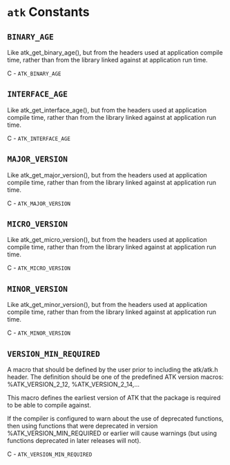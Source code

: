# `atk` Constants

## `BINARY_AGE`

Like atk_get_binary_age(), but from the headers used at
application compile time, rather than from the library linked
against at application run time.

C - `ATK_BINARY_AGE`

## `INTERFACE_AGE`

Like atk_get_interface_age(), but from the headers used at
application compile time, rather than from the library linked
against at application run time.

C - `ATK_INTERFACE_AGE`

## `MAJOR_VERSION`

Like atk_get_major_version(), but from the headers used at
application compile time, rather than from the library linked
against at application run time.

C - `ATK_MAJOR_VERSION`

## `MICRO_VERSION`

Like atk_get_micro_version(), but from the headers used at
application compile time, rather than from the library linked
against at application run time.

C - `ATK_MICRO_VERSION`

## `MINOR_VERSION`

Like atk_get_minor_version(), but from the headers used at
application compile time, rather than from the library linked
against at application run time.

C - `ATK_MINOR_VERSION`

## `VERSION_MIN_REQUIRED`

A macro that should be defined by the user prior to including
the atk/atk.h header.
The definition should be one of the predefined ATK version
macros: %ATK_VERSION_2_12, %ATK_VERSION_2_14,...

This macro defines the earliest version of ATK that the package is
required to be able to compile against.

If the compiler is configured to warn about the use of deprecated
functions, then using functions that were deprecated in version
%ATK_VERSION_MIN_REQUIRED or earlier will cause warnings (but
using functions deprecated in later releases will not).

C - `ATK_VERSION_MIN_REQUIRED`

